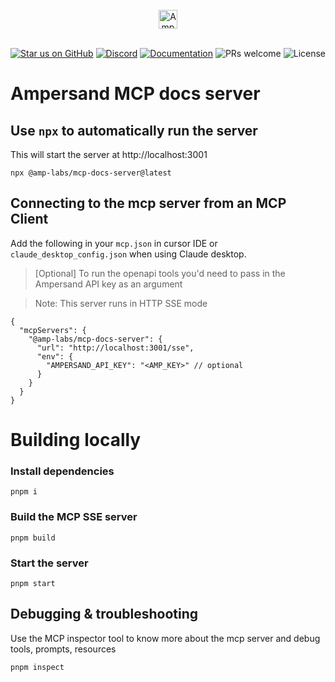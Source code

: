 <br/>
<div align="center">
    <a href="https://www.withampersand.com/?utm_source=github&utm_medium=readme&utm_campaign=mcp-docs-server&utm_content=logo">
    <img src="https://res.cloudinary.com/dycvts6vp/image/upload/v1723671980/ampersand-logo-black.svg" height="30" align="center" alt="Ampersand logo" >
    </a>
<br/>
<br/>

<div align="center">

[![Star us on GitHub](https://img.shields.io/github/stars/amp-labs/connectors?color=FFD700&label=Stars&logo=Github)](https://github.com/amp-labs/connectors) [![Discord](https://img.shields.io/badge/Join%20The%20Community-black?logo=discord)](https://discord.gg/BWP4BpKHvf) [![Documentation](https://img.shields.io/badge/Read%20our%20Documentation-black?logo=book)](https://docs.withampersand.com) ![PRs welcome](https://img.shields.io/badge/PRs-welcome-brightgreen.svg) <img src="https://img.shields.io/static/v1?label=license&message=MIT&color=white" alt="License">
</div>

</div>

# Ampersand MCP docs server 

## Use `npx` to automatically run the server 

This will start the server at http://localhost:3001

`npx @amp-labs/mcp-docs-server@latest`



## Connecting to the mcp server from an MCP Client

Add the following in your `mcp.json` in cursor IDE or `claude_desktop_config.json` when using Claude desktop.

> [Optional] To run the openapi tools you'd need to pass in the Ampersand API key as an argument 

> Note: This server runs in HTTP SSE mode 

```
{
  "mcpServers": {
    "@amp-labs/mcp-docs-server": {
      "url": "http://localhost:3001/sse",
      "env": {
        "AMPERSAND_API_KEY": "<AMP_KEY>" // optional
      }
    }
  }
}

```

# Building locally 

### Install dependencies

`pnpm i`

### Build the MCP SSE server

`pnpm build`


### Start the server

`pnpm start`


## Debugging & troubleshooting
 
Use the MCP inspector tool to know more about the mcp server and debug tools, prompts, resources 

`pnpm inspect`